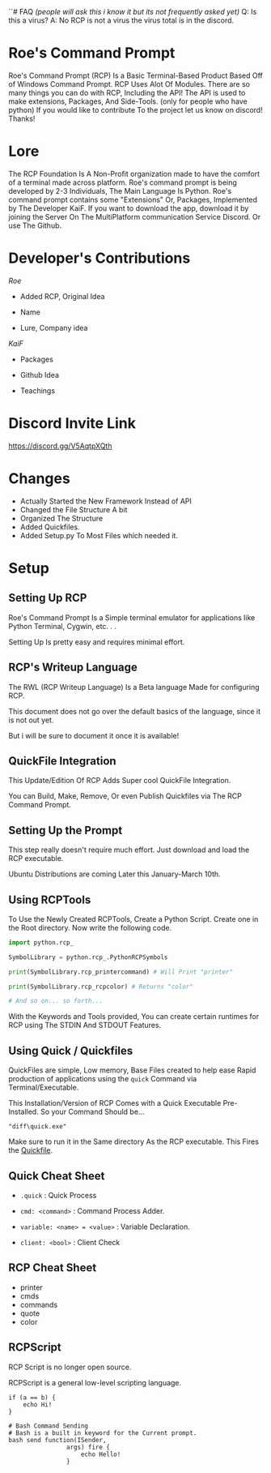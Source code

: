 ``# FAQ *(people will ask this i know it but its not frequently asked yet)*
Q: Is this a virus? A: No RCP is not a virus the virus total is in the discord.

# Roe's Command Prompt
Roe's Command Prompt (RCP)
Is a Basic Terminal-Based Product Based Off of Windows Command Prompt.
RCP Uses Alot Of Modules. There are so many things you can do with RCP, Including the API! The API is used to make extensions, Packages, And Side-Tools. (only for people who have python)
If you would like to contribute To the project let us know on discord! Thanks!

# Lore 
The RCP Foundation Is A Non-Profit organization made to have the comfort of a terminal made across platform.
Roe's command prompt is being developed by 2-3 Individuals, The Main Language Is Python. 
Roe's command prompt contains some "Extensions" Or, Packages, Implemented by The Developer KaiF.
If you want to download the app, download it by joining the Server On The MultiPlatform communication Service Discord. Or use The Github.

# Developer's Contributions
*Roe*
- Added RCP, Original Idea

- Name

- Lure, Company idea

*KaiF*
-  Packages

- Github Idea

- Teachings

# Discord Invite Link

https://discord.gg/V5AqtpXQth

# Changes
- Actually Started the New Framework Instead of API
- Changed the File Structure A bit
- Organized The Structure
- Added Quickfiles.
- Added Setup.py To Most Files which needed it.

# Setup

## Setting Up RCP
Roe's Command Prompt Is a Simple terminal emulator for applications like Python Terminal, Cygwin, etc. . .

Setting Up Is pretty easy and requires minimal effort.

## RCP's Writeup Language
The RWL (RCP Writeup Language) Is a Beta language Made for configuring RCP.

This document does not go over the default basics of the language, since it is not out yet.

But i will be sure to document it once it is available!

## QuickFile Integration
This Update/Edition Of RCP Adds Super cool QuickFile Integration.

You can Build, Make, Remove, Or even Publish Quickfiles via The RCP Command Prompt.

## Setting Up the Prompt
This step really doesn't require much effort. Just download and load the RCP executable.

Ubuntu Distributions are coming Later this January-March 10th.

## Using RCPTools
To Use the Newly Created RCPTools, Create a Python Script. Create one in the Root directory. Now write the following code.
```python
import python.rcp_

SymbolLibrary = python.rcp_.PythonRCPSymbols

print(SymbolLibrary.rcp_printercommand) # Will Print "printer"

print(SymbolLibrary.rcp_rcpcolor) # Returns "color"

# And so on... so forth...
```
With the Keywords and Tools provided, You can create certain runtimes for RCP using The STDIN And STDOUT Features.

## Using Quick / Quickfiles
QuickFiles are simple, Low memory, Base Files created to help ease Rapid production of applications using the `quick` Command via Terminal/Executable.

This Installation/Version of RCP Comes with a Quick Executable Pre-Installed. So your Command Should be...
```
"diff\quick.exe"
```
Make sure to run it in the Same directory As the RCP executable. This Fires the [Quickfile](Quickfile).

## Quick Cheat Sheet 

- `.quick` : Quick Process

- `cmd: <command>` : Command Process Adder.

- `variable: <name> = <value>` : Variable Declaration.

- `client: <bool>` : Client Check

## RCP Cheat Sheet

- printer
- cmds
- commands
- quote
- color

## RCPScript
RCP Script is no longer open source.

RCPScript is a general low-level scripting language.

```CustomScript
if (a == b) {
    echo Hi!
}

# Bash Command Sending
# Bash is a built in keyword for the Current prompt.
bash send function(ISender, 
                args) fire {
                    echo Hello!
                }
```